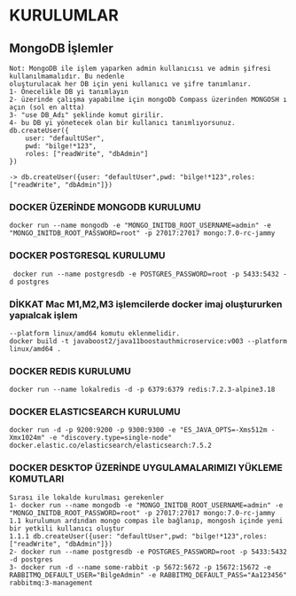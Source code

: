 # KURULUMLAR

## MongoDB İşlemler

    Not: MongoDB ile işlem yaparken admin kullanıcısı ve admin şifresi kullanılmamalıdır. Bu nedenle 
    oluşturulacak her DB için yeni kullanıcı ve şifre tanımlanır.
    1- Önecelikle DB yi tanımlayın
    2- üzerinde çalışma yapabilme için mongoDb Compass üzerinden MONGOSH ı açın (sol en altta)
    3- "use DB_Adı" şeklinde komut girilir.
    4- bu DB yi yönetecek olan bir kullanıcı tanımlıyorsunuz.
    db.createUser({
        user: "defaultUSer",
        pwd: "bilge!*123",
        roles: ["readWrite", "dbAdmin"]
    })

    -> db.createUser({user: "defaultUser",pwd: "bilge!*123",roles: ["readWrite", "dbAdmin"]})

### DOCKER ÜZERİNDE MONGODB KURULUMU

    docker run --name mongodb -e "MONGO_INITDB_ROOT_USERNAME=admin" -e "MONGO_INITDB_ROOT_PASSWORD=root" -p 27017:27017 mongo:7.0-rc-jammy


### DOCKER POSTGRESQL KURULUMU

     docker run --name postgresdb -e POSTGRES_PASSWORD=root -p 5433:5432 -d postgres

### DİKKAT Mac M1,M2,M3 işlemcilerde docker imaj oluştururken yapıalcak işlem

    --platform linux/amd64 komutu eklenmelidir.
    docker build -t javaboost2/java11boostauthmicroservice:v003 --platform linux/amd64 .

### DOCKER REDIS KURULUMU

    docker run --name lokalredis -d -p 6379:6379 redis:7.2.3-alpine3.18

### DOCKER ELASTICSEARCH KURULUMU

    docker run -d -p 9200:9200 -p 9300:9300 -e "ES_JAVA_OPTS=-Xms512m -Xmx1024m" -e "discovery.type=single-node" docker.elastic.co/elasticsearch/elasticsearch:7.5.2

###   DOCKER DESKTOP ÜZERİNDE UYGULAMALARIMIZI YÜKLEME KOMUTLARI
    Sırası ile lokalde kurulması gerekenler
    1- docker run --name mongodb -e "MONGO_INITDB_ROOT_USERNAME=admin" -e "MONGO_INITDB_ROOT_PASSWORD=root" -p 27017:27017 mongo:7.0-rc-jammy
    1.1 kurulumun ardından mongo compas ile bağlanıp, mongosh içinde yeni bir yetkili kullanıcı oluştur
    1.1.1 db.createUser({user: "defaultUser",pwd: "bilge!*123",roles: ["readWrite", "dbAdmin"]})
    2- docker run --name postgresdb -e POSTGRES_PASSWORD=root -p 5433:5432 -d postgres
    3- docker run -d --name some-rabbit -p 5672:5672 -p 15672:15672 -e RABBITMQ_DEFAULT_USER="BilgeAdmin" -e RABBITMQ_DEFAULT_PASS="Aa123456" rabbitmq:3-management
    